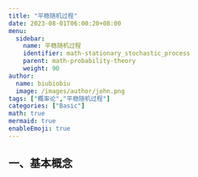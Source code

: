 ```yaml
---
title: "平稳随机过程"
date: 2023-08-01T06:00:20+08:00
menu:
  sidebar:
    name: 平稳随机过程
    identifier: math-stationary_stochastic_process
    parent: math-probability-theory
    weight: 90
author:
  name: biubiobiu
  image: /images/author/john.png
tags: ["概率论","平稳随机过程"]
categories: ["Basic"]
math: true
mermaid: true
enableEmoji: true
---
```

## 一、基本概念


